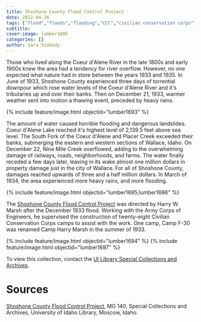 ```yaml
---
title: Shoshone County Flood Control Project
date: 2022-04-26
tags: ["flood","floods","flooding","CCC","civilian conservation corps"]
subtitle: 
cover-image: lumber1695
categories: []
author: Sara Szobody
---
```


Those who lived along the Coeur d'Alene River in the late 1800s and early 1900s knew the area had a tendency for river overflow. However, no one expected what nature had in store between the years 1933 and 1935. In June of 1933, Shoshone County experienced three days of torrential downpour which rose water levels of the Coeur d'Alene River and it's tributaries up and over their banks. Then on December 21, 1933, warmer weather sent into motion a thawing event, preceded by heavy rains. 

{% include feature/image.html objectid="lumber1693" %}

The amount of water caused horrible flooding and dangerous landslides. Coeur d'Alene Lake reached it's highest level of 2,139.5 feet above sea level. The South Fork of the Coeur d'Alene and Placer Creek exceeded their banks, submerging the eastern and western sections of Wallace, Idaho. On December 22, Nine Mile Creek overflowed, adding to the overwhelming damage of railways, roads, neighborhoods, and farms. The water finally receded a few days later, leaving in its wake almost one million dollars in property damage just in the city of Wallace. For all of Shoshone County, damages reached upwards of three and a half million dollars. In March of 1934, the area experienced more heavy rains, and more flooding.

{% include feature/image.html objectid="lumber1695;lumber1696" %}

The [Shoshone County Flood Control Project](https://archiveswest.orbiscascade.org/ark:80444/xv81059) was directed by Harry W. Marsh after the December 1933 flood. Working with the Army Corps of Engineers, he supervised the construction of twenty-eight Civilian Conservation Corps camps to assist with the work. One camp, Camp F-30 was renamed Camp Harry Marsh in the summer of 1933.

{% include feature/image.html objectid="lumber1694" %}
{% include feature/image.html objectid="lumber1697" %}

To view this collection, contact the [UI Library Special Collections and Archives](https://www.lib.uidaho.edu/special-collections/).

# Sources

[Shoshone County Flood Control Project](https://archiveswest.orbiscascade.org/ark:80444/xv81059), MG 140, Special Collections and Archives, University of Idaho Library, Moscow, Idaho.